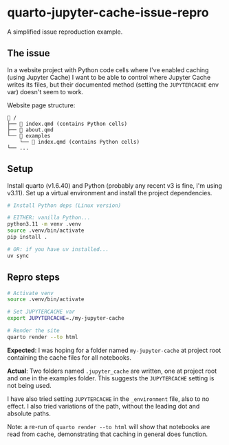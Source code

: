 # quarto-jupyter-cache-issue-repro

A simplified issue reproduction example.

## The issue

In a website project with Python code cells where I've enabled caching (using Jupyter Cache)
I want to be able to control where Jupyter Cache writes its files, but their documented method
(setting the `JUPYTERCACHE` env var) doesn't seem to work.

Website page structure:

```
📂 /
├── 📄 index.qmd (contains Python cells)
├── 📄 about.qmd
└── 📂 examples
    └── 📄 index.qmd (contains Python cells)
└── ...
```

## Setup

Install quarto (v1.6.40) and Python (probably any recent v3 is fine, I'm using v3.11).
Set up a virtual environment and install the project dependencies.

```bash
# Install Python deps (Linux version)

# EITHER: vanilla Python...
python3.11 -m venv .venv
source .venv/bin/activate
pip install .

# OR: if you have uv installed...
uv sync
```

## Repro steps

```bash
# Activate venv
source .venv/bin/activate

# Set JUPYTERCACHE var
export JUPYTERCACHE=./my-jupyter-cache

# Render the site
quarto render --to html
```

**Expected**: I was hoping for a folder named `my-jupyter-cache` at project root containing the cache files
for all notebooks.

**Actual**: Two folders named `.jupyter_cache` are written, one at project root and one in the examples folder.
This suggests the `JUPYTERCACHE` setting is not being used.

I have also tried setting `JUPYTERCACHE` in the `_environment` file, also to no effect. I also tried variations
of the path, without the leading dot and absolute paths.

Note: a re-run of `quarto render --to html` will show that notebooks are read from cache,
demonstrating that caching in general does function.
